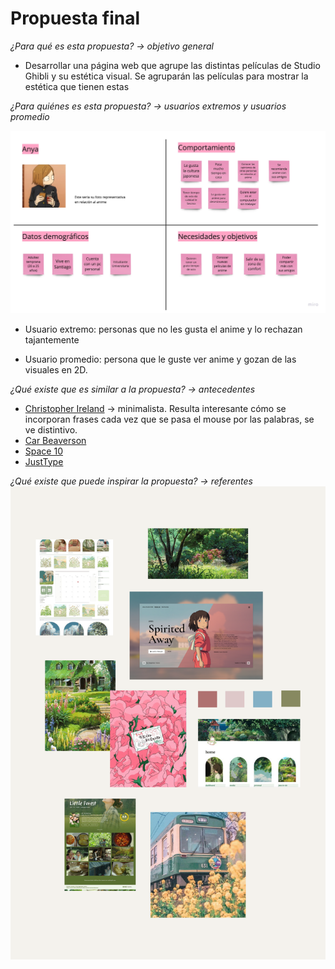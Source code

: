 # **Propuesta final** <br>
_¿Para qué es esta propuesta? → objetivo general_

  + Desarrollar una página web que agrupe las distintas películas de Studio Ghibli y su estética visual. Se agruparán las películas para mostrar la estética que tienen estas

_¿Para quiénes es esta propuesta? → usuarios extremos y usuarios promedio_

![img](https://github.com/isacicarelli/isacicarelli/blob/ef73c484b5d10ab079e47e6d1e335a5c2794372f/DT1.jpg)


+ Usuario extremo: personas que no les gusta el anime y lo rechazan tajantemente

+ Usuario promedio: persona que le guste ver anime y gozan de las visuales en 2D.

_¿Qué existe que es similar a la propuesta? → antecedentes_

+  [Christopher Ireland](https://www.christopherireland.net/?ref=godly) → minimalista. Resulta interesante cómo se incorporan frases cada vez que se pasa el mouse por las palabras, se ve distintivo.
+ [Car Beaverson](https://carlbeaverson.com/?ref=godly)
+ [Space 10](https://space10.com/)
+ [JustType](https://justtype.framer.website/theme-two?via=onepagelove)

_¿Qué existe que puede inspirar la propuesta? → referentes_
![img](https://github.com/isacicarelli/isacicarelli/blob/c0c07df62e4cf1e0dac0ae2c3010e97cd73a54d4/Disen%CC%83o%20sin%20ti%CC%81tulo.png)

